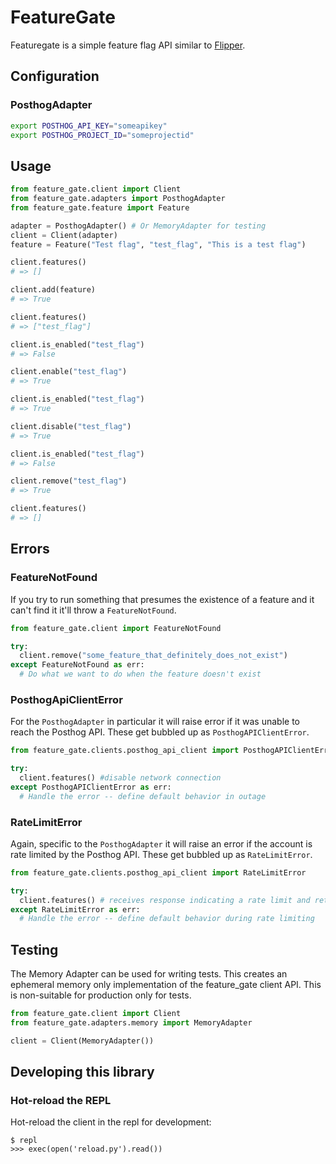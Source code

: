 # FeatureGate

Featuregate is a simple feature flag API similar to [Flipper](https://github.com/flippercloud/flipper).

## Configuration

### PosthogAdapter

```bash
export POSTHOG_API_KEY="someapikey"
export POSTHOG_PROJECT_ID="someprojectid"
```

## Usage

```python
from feature_gate.client import Client
from feature_gate.adapters import PosthogAdapter
from feature_gate.feature import Feature

adapter = PosthogAdapter() # Or MemoryAdapter for testing
client = Client(adapter)
feature = Feature("Test flag", "test_flag", "This is a test flag")

client.features()
# => []

client.add(feature)
# => True

client.features()
# => ["test_flag"]

client.is_enabled("test_flag")
# => False

client.enable("test_flag")
# => True

client.is_enabled("test_flag")
# => True

client.disable("test_flag")
# => True

client.is_enabled("test_flag")
# => False

client.remove("test_flag")
# => True

client.features()
# => []
```

## Errors

### FeatureNotFound
If you try to run something that presumes the existence of a feature and it can't find it it'll throw a `FeatureNotFound`.

```python
from feature_gate.client import FeatureNotFound

try:
  client.remove("some_feature_that_definitely_does_not_exist")
except FeatureNotFound as err:
  # Do what we want to do when the feature doesn't exist
```

### PosthogApiClientError
For the `PosthogAdapter` in particular it will raise error if it was unable to reach the Posthog API. These get bubbled up as `PosthogAPIClientError`.

```python
from feature_gate.clients.posthog_api_client import PosthogAPIClientError

try:
  client.features() #disable network connection
except PosthogAPIClientError as err:
  # Handle the error -- define default behavior in outage
```

### RateLimitError
Again, specific to the `PosthogAdapter` it will raise an error if the account is rate limited by the Posthog API. These get bubbled up as `RateLimitError`.

```python
from feature_gate.clients.posthog_api_client import RateLimitError

try:
  client.features() # receives response indicating a rate limit and retry time in seconds
except RateLimitError as err:
  # Handle the error -- define default behavior during rate limiting
```

## Testing

The Memory Adapter can be used for writing tests. This creates an ephemeral memory only implementation of the feature_gate client API. This is non-suitable for production only for tests.

```python
from feature_gate.client import Client
from feature_gate.adapters.memory import MemoryAdapter

client = Client(MemoryAdapter())
```

## Developing this library

### Hot-reload the REPL

Hot-reload the client in the repl for development:

```
$ repl
>>> exec(open('reload.py').read())
```
